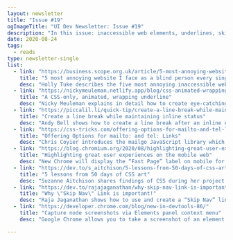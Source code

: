 ```yaml
---
layout: newsletter
title: "Issue #19"
ogImageTitle: "UI Dev Newsletter: Issue #19"
description: "In this issue: inaccessible web elements, underlines, skip nav links, and more."
date: 2020-08-24
tags:
  - reads
type: newsletter-single
list:
  - link: "https://business.scope.org.uk/article/5-most-annoying-website-features-i-face-as-a-blind-screen-reader-user-accessibility"
    title: "5 most annoying website I face as a blind person every single day"
    desc: "Holly Tuke describes the five most annoying inaccessible web elements she faces as a blind screen reader user every day and how to fix them."
  - link: "https://nickymeuleman.netlify.app/blog/css-animated-wrapping-underline/"
    title: "A CSS-only, animated, wrapping underline"
    desc: "Nicky Meuleman explains in detail how to create eye-catching, animated link underlines using only CSS."
  - link: "https://piccalil.li/quick-tip/create-a-line-break-while-maintaining-inline-status/"
    title: "Create a line break while maintaining inline status"
    desc: "Andy Bell shows how to create a line break after an inline element while retaining that inline element’s inline status using pseudo-element magic."
  - link: "https://css-tricks.com/offering-options-for-mailto-and-tel-links/"
    title: "Offering Options for mailto: and tel: Links"
    desc: "Chris Coyier introduces the mailgo JavaScript library which displays popup when you click on mailto or tel links with some useful options."
  - link: "https://blog.chromium.org/2020/08/highlighting-great-user-experiences-on.html"
    title: "Highlighting great user experiences on the mobile web"
    desc: "New Chrome will display the “Fast Page” label on mobile for pages that have optimized against web performance metrics that are most representative of a user’s overall experience."
  - link: "https://dev.to/s_aitchison/5-lessons-from-50-days-of-css-art-2ae1"
    title: "5 lessons from 50 days of CSS art"
    desc: "Suzanne Aitchison shares findings of CSS during her project of creating CSS art pieces."
  - link: "https://dev.to/rajajaganathan/why-skip-nav-link-is-important-14bc"
    title: "Why \"Skip Nav\" Link is important!"
    desc: "Raja Jaganathan shows how to use and create a “Skip Nav” link."
  - link: "https://developer.chrome.com/blog/new-in-devtools-86/"
    title: "Capture node screenshots via Elements panel context menu"
    desc: "Google Chrome allows you to take a screenshot of an element by right-clicking the element and select “Capture node screenshot”."

---
```

